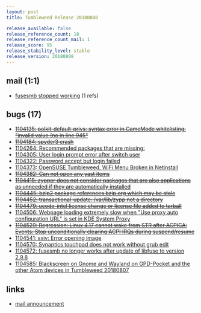 ```yaml
---
layout: post
title: Tumbleweed Release 20180808

release_available: false
release_reference_count: 18
release_reference_count_mail: 1
release_score: 95
release_stability_level: stable
release_version: 20180808
---
```


## mail (1:1)

- [fusesmb stopped working](https://lists.opensuse.org/opensuse-factory/2018-08/msg00170.html) (1 refs)

## bugs (17)

<!--more-->

- ~~[1104135: polkit-default-privs: syntax error in GameMode whitelisting: "invalid value (no in line 945"](https://bugzilla.opensuse.org/show_bug.cgi?id=1104135)~~
- ~~[1104184: spyder3 crash](https://bugzilla.opensuse.org/show_bug.cgi?id=1104184)~~
- [1104264: Recommended packages that are missing:](https://bugzilla.opensuse.org/show_bug.cgi?id=1104264)
- [1104305: User login prompt error after switch user](https://bugzilla.opensuse.org/show_bug.cgi?id=1104305)
- [1104322: Password accept but login failed](https://bugzilla.opensuse.org/show_bug.cgi?id=1104322)
- [1104373: OpenSUSE Tumbleweed, WiFi Menu Broken in Netinstall](https://bugzilla.opensuse.org/show_bug.cgi?id=1104373)
- ~~[1104382: Can not open any yast items](https://bugzilla.opensuse.org/show_bug.cgi?id=1104382)~~
- ~~[1104415: zypper does not consider packages that are also applications as unneeded if they are automatically installed](https://bugzilla.opensuse.org/show_bug.cgi?id=1104415)~~
- ~~[1104445: bzip2 package references bzip.org which may be stale](https://bugzilla.opensuse.org/show_bug.cgi?id=1104445)~~
- ~~[1104452: transactional-update: /var/lib/zypp not a directory](https://bugzilla.opensuse.org/show_bug.cgi?id=1104452)~~
- ~~[1104479: ucode-intel license change or license file added to tarball](https://bugzilla.opensuse.org/show_bug.cgi?id=1104479)~~
- [1104506: Webpage loading extremely slow when "Use proxy auto configuration URL" is set in KDE System Proxy](https://bugzilla.opensuse.org/show_bug.cgi?id=1104506)
- ~~[1104529: Regression: Linux 4.17 cannot wake from STR after ACPICA: Events: Stop unconditionally clearing ACPI IRQs during suspend/resume](https://bugzilla.opensuse.org/show_bug.cgi?id=1104529)~~
- [1104541: sxiv: Error opening image](https://bugzilla.opensuse.org/show_bug.cgi?id=1104541)
- [1104570: Synaptics touchpad does not work without grub edit](https://bugzilla.opensuse.org/show_bug.cgi?id=1104570)
- [1104572: fusesmb no longer works after update of libfuse to version 2.9.8](https://bugzilla.opensuse.org/show_bug.cgi?id=1104572)
- [1104585: Blackscreen on Gnome and Wayland on GPD-Pocket and the other Atom devices in  Tumbleweed 20180807](https://bugzilla.opensuse.org/show_bug.cgi?id=1104585)



## links

- [mail announcement](https://lists.opensuse.org/opensuse-factory/2018-08/msg00165.html)
